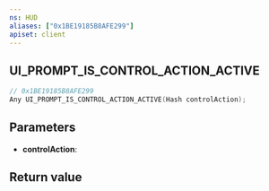 ```yaml
---
ns: HUD
aliases: ["0x1BE19185B8AFE299"]
apiset: client
---
```

## UI_PROMPT_IS_CONTROL_ACTION_ACTIVE

```c
// 0x1BE19185B8AFE299
Any UI_PROMPT_IS_CONTROL_ACTION_ACTIVE(Hash controlAction);
```


## Parameters
* **controlAction**:

## Return value

